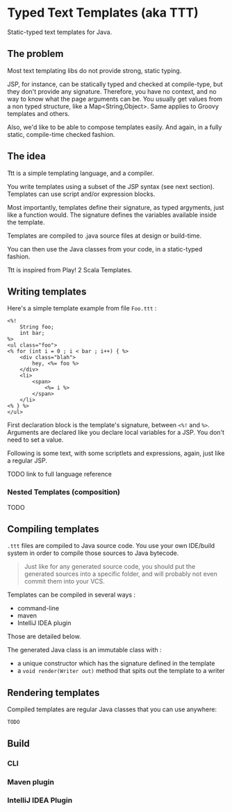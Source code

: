 # Typed Text Templates (aka TTT)

Static-typed text templates for Java.

## The problem

Most text templating libs do not provide strong, static typing. 

JSP, for instance, can be statically typed and checked at compile-type, 
but they don't provide any signature. Therefore, you have no context, 
and no way to know what the page arguments can be. You usually get
values from a non typed structure, like a Map<String,Object>. Same applies to Groovy 
templates and others.
 
Also, we'd like to be able to compose templates easily. And again, in 
a fully static, compile-time checked fashion.

## The idea

Ttt is a simple templating language, and a compiler.
 
You write templates using a subset of the JSP syntax (see next section). 
Templates can use script and/or expression blocks.

Most importantly, templates define their signature, as typed argyments, just like a function would. 
The signature defines the variables available inside the template.

Templates are compiled to .java source files at design or build-time.  

You can then use the Java classes from your code, in a static-typed fashion.

Ttt is inspired from Play! 2 Scala Templates.

## Writing templates

Here's a simple template example from file `Foo.ttt` :

	<%!
		String foo;
		int bar;
	%>
	<ul class="foo">
	<% for (int i = 0 ; i < bar ; i++) { %>
		<div class="blah">
			hey, <%= foo %>
		</div>
		<li>
			<span>
				<%= i %>
			</span>
		</li>
	<% } %>
	</ul>
	
First declaration block is the template's signature, between `<%!` and `%>`. Arguments are declared like you declare local variables for a JSP. You don't need to set a value.

Following is some text, with some scriptlets and expressions, again, just like a regular JSP.

TODO link to full language reference

### Nested Templates (composition)

TODO

## Compiling templates
	
`.ttt` files are compiled to Java source code. You use your own IDE/build system in order to compile those sources
to Java bytecode. 

> Just like for any generated source code, you should put the generated sources into a specific folder, and will probably not even commit them into your VCS.
	
Templates can be compiled in several ways :
 * command-line
 * maven
 * IntelliJ IDEA plugin

Those are detailed below.

The generated Java class is an immutable class with :
 * a unique constructor which has the signature defined in the template
 * a `void render(Writer out)` method that spits out the template to a writer
 
## Rendering templates

Compiled templates are regular Java classes that you can use anywhere:

    TODO

## Build

### CLI
 
### Maven plugin
 
### IntelliJ IDEA Plugin

	